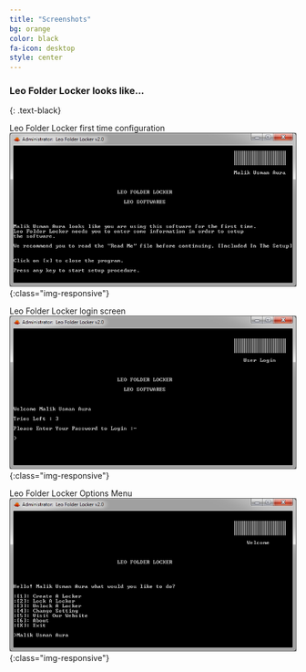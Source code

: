```yaml
---
title: "Screenshots"
bg: orange
color: black
fa-icon: desktop
style: center
---
```


### Leo Folder Locker looks like...
{: .text-black}

Leo Folder Locker first time configuration
![LeoFolderLocker1](img/pic1.png){:class="img-responsive"}

Leo Folder Locker login screen
![LeoFolderLocker2](img/pic2.png){:class="img-responsive"}

Leo Folder Locker Options Menu
![LeoFolderLocker3](img/pic3.png){:class="img-responsive"}
